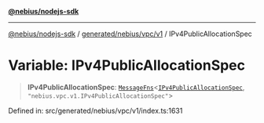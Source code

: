 [**@nebius/nodejs-sdk**](../../../../../README.md)

---

[@nebius/nodejs-sdk](../../../../../README.md) / [generated/nebius/vpc/v1](../README.md) / IPv4PublicAllocationSpec

# Variable: IPv4PublicAllocationSpec

> **IPv4PublicAllocationSpec**: [`MessageFns`](../../../../../runtime/protos/core/interfaces/MessageFns.md)\<[`IPv4PublicAllocationSpec`](../interfaces/IPv4PublicAllocationSpec.md), `"nebius.vpc.v1.IPv4PublicAllocationSpec"`\>

Defined in: src/generated/nebius/vpc/v1/index.ts:1631
